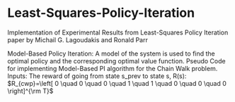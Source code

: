 # Least-Squares-Policy-Iteration
Implementation of Experimental Results from Least-Squares Policy Iteration paper by Michail G. Lagoudakis and Ronald Parr

Model-Based Policy Iteration: A model of the system is used to find the optimal policy and the corresponding optimal value function.
Pseudo Code for implementing Model-Based PI algorithm for the Chain Walk problem.
Inputs:
The reward of going from state s_prev to state s, R(s):
$R_{cwp}=\left[ 0 \quad 0 \quad 0 \quad 1 \quad 1 \quad 0 \quad 0 \quad 0 \right]^{\rm T}$


